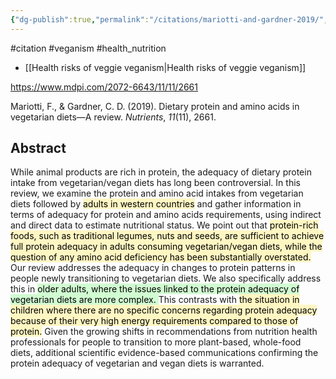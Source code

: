 ```yaml
---
{"dg-publish":true,"permalink":"/citations/mariotti-and-gardner-2019/","created":"2025-10-23T17:42:44.595+01:00","updated":"2025-10-23T18:06:08.786+01:00"}
---
```


#citation #veganism #health_nutrition

- [[Health risks of veggie veganism\|Health risks of veggie veganism]]

https://www.mdpi.com/2072-6643/11/11/2661

Mariotti, F., & Gardner, C. D. (2019). Dietary protein and amino acids in vegetarian diets—A review. _Nutrients_, _11_(11), 2661.

## Abstract
While animal products are rich in protein, the adequacy of dietary protein intake from vegetarian/vegan diets has long been controversial. In this review, we examine the protein and amino acid intakes from vegetarian diets followed by <mark style="background: #FFF3A3A6;">adults in western countries</mark> and gather information in terms of adequacy for protein and amino acids requirements, using indirect and direct data to estimate nutritional status. We point out that <mark style="background: #FFF3A3A6;">protein-rich foods, such as traditional legumes, nuts and seeds, are sufficient to achieve full protein adequacy in adults consuming vegetarian/vegan diets, while the question of any amino acid deficiency has been substantially overstated.</mark> Our review addresses the adequacy in changes to protein patterns in people newly transitioning to vegetarian diets. 
We also specifically address this in <mark style="background: #BBFABBA6;">older adults, where the issues linked to the protein adequacy of vegetarian diets are more complex. </mark>
This contrasts with <mark style="background: #FFF3A3A6;">the situation in children where there are no specific concerns regarding protein adequacy because of their very high energy requirements compared to those of protein.</mark> Given the growing shifts in recommendations from nutrition health professionals for people to transition to more plant-based, whole-food diets, additional scientific evidence-based communications confirming the protein adequacy of vegetarian and vegan diets is warranted.